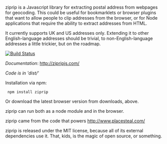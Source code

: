 ziprip is a Javascript library for extracting postal address from webpages for
geocoding. This could be useful for bookmarklets or browser plugins that want to
allow people to clip addresses from the browser, or for Node applications that
require the ability to extract addresses from HTML.

It currently supports UK and US addresses only. Extending it to other
English-language addresses should be trivial, to non-English-language addresses
a little trickier, but on the roadmap.

[![Build Status](https://secure.travis-ci.org/sheriff/ziprip.png)](http://travis-ci.org/sheriff/ziprip)

_Documentation_: http://zipripjs.com/

_Code is in 'dist/'_

Installation via npm:

     npm install ziprip

Or download the latest browser version from downloads, above.

ziprip can run both as a node module and in the browser.

ziprip came from the code that powers http://www.placesteal.com/

ziprip is released under the MIT license, because all of its external
dependencies use it. That, kids, is the magic of open source, or something.
